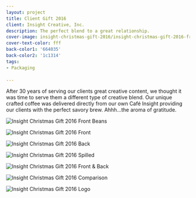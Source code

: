 ```yaml
---
layout: project
title: Client Gift 2016
client: Insight Creative, Inc.
description: The perfect blend to a great relationship.
cover-image: insight-christmas-gift-2016/insight-christmas-gift-2016-front
cover-text-color: fff
back-color1: '664035'
back-color2: '1c1314'
tags:
- Packaging

---
```


After 30 years of serving our clients great creative content, we thought it was time to serve them a different type of creative blend. Our unique crafted coffee was delivered directly from our own Café Insight providing our clients with the perfect savory brew. Ahhh…the aroma of gratitude.

<div class="images">
<img class="full fit" data-aos="fade-up" src="/img/projects/insight-christmas-gift-2016/insight-christmas-gift-2016-front-beans.jpg" data-featherlight="/img/projects/insight-christmas-gift-2016/insight-christmas-gift-2016-front-beans.jpg"
alt="Insight Christmas Gift 2016 Front Beans"
srcset="/img/projects/insight-christmas-gift-2016/insight-christmas-gift-2016-front-beans-2400.jpg 2400w,
/img/projects/insight-christmas-gift-2016/insight-christmas-gift-2016-front-beans-1800.jpg 1800w,
/img/projects/insight-christmas-gift-2016/insight-christmas-gift-2016-front-beans-1200.jpg 1200w,
/img/projects/insight-christmas-gift-2016/insight-christmas-gift-2016-front-beans-900.jpg 900w,
/img/projects/insight-christmas-gift-2016/insight-christmas-gift-2016-front-beans-600.jpg 600w,
/img/projects/insight-christmas-gift-2016/insight-christmas-gift-2016-front-beans-400.jpg 400w"/>

<img class="half first fit" data-aos="fade-up" src="/img/projects/insight-christmas-gift-2016/insight-christmas-gift-2016-front.jpg"
data-featherlight="/img/projects/insight-christmas-gift-2016/insight-christmas-gift-2016-front.jpg"
alt="Insight Christmas Gift 2016 Front"
srcset="/img/projects/insight-christmas-gift-2016/insight-christmas-gift-2016-front-2400.jpg 2400w,
/img/projects/insight-christmas-gift-2016/insight-christmas-gift-2016-front-1800.jpg 1800w,
/img/projects/insight-christmas-gift-2016/insight-christmas-gift-2016-front-1200.jpg 1200w,
/img/projects/insight-christmas-gift-2016/insight-christmas-gift-2016-front-900.jpg 900w,
/img/projects/insight-christmas-gift-2016/insight-christmas-gift-2016-front-600.jpg 600w,
/img/projects/insight-christmas-gift-2016/insight-christmas-gift-2016-front-400.jpg 400w" />

<img class="half last fit" data-aos="fade-up" data-aos-delay="400" src="/img/projects/insight-christmas-gift-2016/insight-christmas-gift-2016-back.jpg"
data-featherlight="/img/projects/insight-christmas-gift-2016/insight-christmas-gift-2016-back.jpg"
alt="Insight Christmas Gift 2016 Back"
srcset="/img/projects/insight-christmas-gift-2016/insight-christmas-gift-2016-back-2400.jpg 2400w,
/img/projects/insight-christmas-gift-2016/insight-christmas-gift-2016-back-1800.jpg 1800w,
/img/projects/insight-christmas-gift-2016/insight-christmas-gift-2016-back-1200.jpg 1200w,
/img/projects/insight-christmas-gift-2016/insight-christmas-gift-2016-back-900.jpg 900w,
/img/projects/insight-christmas-gift-2016/insight-christmas-gift-2016-back-600.jpg 600w,
/img/projects/insight-christmas-gift-2016/insight-christmas-gift-2016-back-400.jpg 400w" />

<img class="full fit" data-aos="fade-up" src="/img/projects/insight-christmas-gift-2016/insight-christmas-gift-2016-spilled.jpg" data-featherlight="/img/projects/insight-christmas-gift-2016/insight-christmas-gift-2016-spilled.jpg"
alt="Insight Christmas Gift 2016 Spilled"
srcset="/img/projects/insight-christmas-gift-2016/insight-christmas-gift-2016-spilled-2400.jpg 2400w,
/img/projects/insight-christmas-gift-2016/insight-christmas-gift-2016-spilled-1800.jpg 1800w,
/img/projects/insight-christmas-gift-2016/insight-christmas-gift-2016-spilled-1200.jpg 1200w,
/img/projects/insight-christmas-gift-2016/insight-christmas-gift-2016-spilled-900.jpg 900w,
/img/projects/insight-christmas-gift-2016/insight-christmas-gift-2016-spilled-600.jpg 600w,
/img/projects/insight-christmas-gift-2016/insight-christmas-gift-2016-spilled-400.jpg 400w" />

<img class="half first fit" data-aos="fade-up" src="/img/projects/insight-christmas-gift-2016/insight-christmas-gift-2016-front-back.jpg"
data-featherlight="/img/projects/insight-christmas-gift-2016/insight-christmas-gift-2016-front-back.jpg"
alt="Insight Christmas Gift 2016 Front & Back"
srcset="/img/projects/insight-christmas-gift-2016/insight-christmas-gift-2016-front-back-2400.jpg 2400w,
/img/projects/insight-christmas-gift-2016/insight-christmas-gift-2016-front-back-1800.jpg 1800w,
/img/projects/insight-christmas-gift-2016/insight-christmas-gift-2016-front-back-1200.jpg 1200w,
/img/projects/insight-christmas-gift-2016/insight-christmas-gift-2016-front-back-900.jpg 900w,
/img/projects/insight-christmas-gift-2016/insight-christmas-gift-2016-front-back-600.jpg 600w,
/img/projects/insight-christmas-gift-2016/insight-christmas-gift-2016-front-back-400.jpg 400w" />

<img class="half last fit" data-aos="fade-up" data-aos-delay="400" src="/img/projects/insight-christmas-gift-2016/insight-christmas-gift-2016-comparison.jpg"
data-featherlight="/img/projects/insight-christmas-gift-2016/insight-christmas-gift-2016-comparison.jpg"
alt="Insight Christmas Gift 2016 Comparison"
srcset="/img/projects/insight-christmas-gift-2016/insight-christmas-gift-2016-comparison-2400.jpg 2400w,
/img/projects/insight-christmas-gift-2016/insight-christmas-gift-2016-comparison-1800.jpg 1800w,
/img/projects/insight-christmas-gift-2016/insight-christmas-gift-2016-comparison-1200.jpg 1200w,
/img/projects/insight-christmas-gift-2016/insight-christmas-gift-2016-comparison-900.jpg 900w,
/img/projects/insight-christmas-gift-2016/insight-christmas-gift-2016-comparison-600.jpg 600w,
/img/projects/insight-christmas-gift-2016/insight-christmas-gift-2016-comparison-400.jpg 400w" />

<img class="full fit" data-aos="fade-up" src="/img/projects/insight-christmas-gift-2016/insight-christmas-gift-2016-logo.jpg" data-featherlight="/img/projects/insight-christmas-gift-2016/insight-christmas-gift-2016-logo.jpg"
alt="Insight Christmas Gift 2016 Logo"
srcset="/img/projects/insight-christmas-gift-2016/insight-christmas-gift-2016-logo-2400.jpg 2400w,
/img/projects/insight-christmas-gift-2016/insight-christmas-gift-2016-logo-1800.jpg 1800w,
/img/projects/insight-christmas-gift-2016/insight-christmas-gift-2016-logo-1200.jpg 1200w,
/img/projects/insight-christmas-gift-2016/insight-christmas-gift-2016-logo-900.jpg 900w,
/img/projects/insight-christmas-gift-2016/insight-christmas-gift-2016-logo-600.jpg 600w,
/img/projects/insight-christmas-gift-2016/insight-christmas-gift-2016-logo-400.jpg 400w" />
</div>
